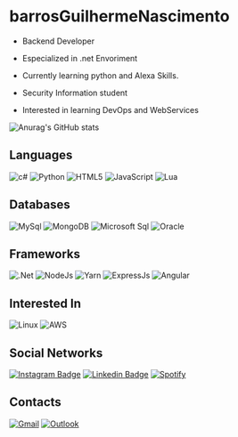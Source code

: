
# barrosGuilhermeNascimento

- Backend Developer

- Especialized in .net Envoriment

- Currently learning python and Alexa Skills.

- Security Information student

- Interested in learning DevOps and WebServices

![Anurag's GitHub stats](https://github-readme-stats.vercel.app/api?username=barrosguilhermenascimento&count_private=true&theme=dark)


## Languages
 ![c#](https://img.shields.io/badge/C%23-239120?style=for-the-badge&logo=c-sharp&logoColor=white) ![Python](https://img.shields.io/badge/Python-14354C?style=for-the-badge&logo=python&logoColor=white)   ![HTML5](https://img.shields.io/badge/HTML5-E34F26?style=for-the-badge&logo=html5&logoColor=white) ![JavaScript](https://img.shields.io/badge/JavaScript-323330?style=for-the-badge&logo=javascript&logoColor=F7DF1E)  ![Lua](https://img.shields.io/badge/Lua-2C2D72?style=for-the-badge&logo=lua&logoColor=white)

## Databases
![MySql](https://img.shields.io/badge/MySQL-00000F?style=for-the-badge&logo=mysql&logoColor=white) ![MongoDB](https://img.shields.io/badge/MongoDB-4EA94B?style=for-the-badge&logo=mongodb&logoColor=white) ![Microsoft Sql](https://img.shields.io/badge/Microsoft%20SQL%20Sever-CC2927?style=for-the-badge&logo=microsoft%20sql%20server&logoColor=white) ![Oracle](https://img.shields.io/badge/Oracle-F80000?style=for-the-badge&logo=Oracle&logoColor=white)

## Frameworks
![.Net](https://img.shields.io/badge/.NET-5C2D91?style=for-the-badge&logo=.net&logoColor=white) ![NodeJs](https://img.shields.io/badge/Node.js-43853D?style=for-the-badge&logo=node-dot-js&logoColor=white) ![Yarn](https://img.shields.io/badge/Yarn-2C8EBB?style=for-the-badge&logo=yarn&logoColor=white)   ![ExpressJs](https://img.shields.io/badge/Express.js-000000?style=for-the-badge&logo=express&logoColor=white) ![Angular](https://img.shields.io/badge/Angular-DD0031?style=for-the-badge&logo=angular&logoColor=white)
## Interested In
![Linux](https://img.shields.io/badge/Linux-FCC624?style=for-the-badge&logo=linux&logoColor=black) ![AWS](https://img.shields.io/badge/Amazon_AWS-232F3E?style=for-the-badge&logo=amazon-aws&logoColor=white) 

## Social Networks
[![Instagram Badge](https://img.shields.io/badge/-barros._guilherme-purple?style=flat-square&logo=instagram&logoColor=white&link=https://www.instagram.com/barros._guilherme/)](https://www.instagram.com/barros._guilherme/) [![Linkedin Badge](https://img.shields.io/badge/-barrosGuilherme-blue?style=flat-square&logo=Linkedin&logoColor=white&link=https://www.linkedin.com/in/guilherme-barros-marins-do-nascimento-0b8915197/)](https://www.linkedin.com/in/guilherme-barros-marins-do-nascimento-0b8915197/) [![Spotify](https://img.shields.io/badge/Spotify-1ED760?&style=for-the-badge&logo=spotify&logoColor=white)](https://open.spotify.com/user/barros._guilherme)

## Contacts
[![Gmail](https://img.shields.io/badge/Gmail-D14836?style=for-the-badge&logo=gmail&logoColor=white)](mailto:barrosguilhermecad@gmail.com) [![Outlook](https://img.shields.io/badge/Microsoft_Outlook-0078D4?style=for-the-badge&logo=microsoft-outlook&logoColor=white)](mailto:barrosguilherme6@outlook.com)
